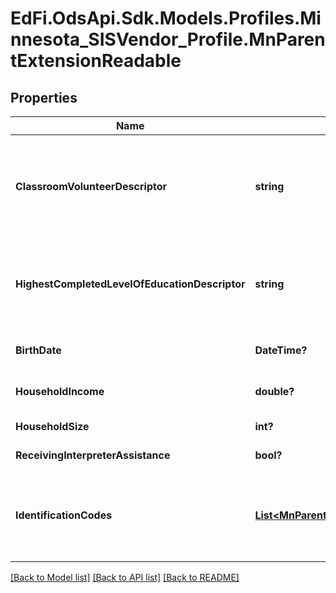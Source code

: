 # EdFi.OdsApi.Sdk.Models.Profiles.Minnesota_SISVendor_Profile.MnParentExtensionReadable
## Properties

Name | Type | Description | Notes
------------ | ------------- | ------------- | -------------
**ClassroomVolunteerDescriptor** | **string** | Classification of classroon volunteer capacity of a parent. E.g., Full-time volunteer or part-time volunteer. General purpose but intially implemented for Early Education. | [optional] 
**HighestCompletedLevelOfEducationDescriptor** | **string** | The extent of formal instruction an parent has received (e.g., the highest grade in school completed or its equivalent or the highest degree received). | [optional] 
**BirthDate** | **DateTime?** | The month, day, and year on which the parent was born. | [optional] 
**HouseholdIncome** | **double?** | Annual income of the household in monetary units. | [optional] 
**HouseholdSize** | **int?** | Number of people in the household. | [optional] 
**ReceivingInterpreterAssistance** | **bool?** | Is parent is receiving interpreter assistance? | [optional] 
**IdentificationCodes** | [**List&lt;MnParentIdentificationCodeReadable&gt;**](MnParentIdentificationCodeReadable.md) | An unordered collection of parentIdentificationCodes. Miscellaneous parent Identification Code. E.g., MARSS ID of of a related student. | [optional] 

[[Back to Model list]](../README.md#documentation-for-models) [[Back to API list]](../README.md#documentation-for-api-endpoints) [[Back to README]](../README.md)

